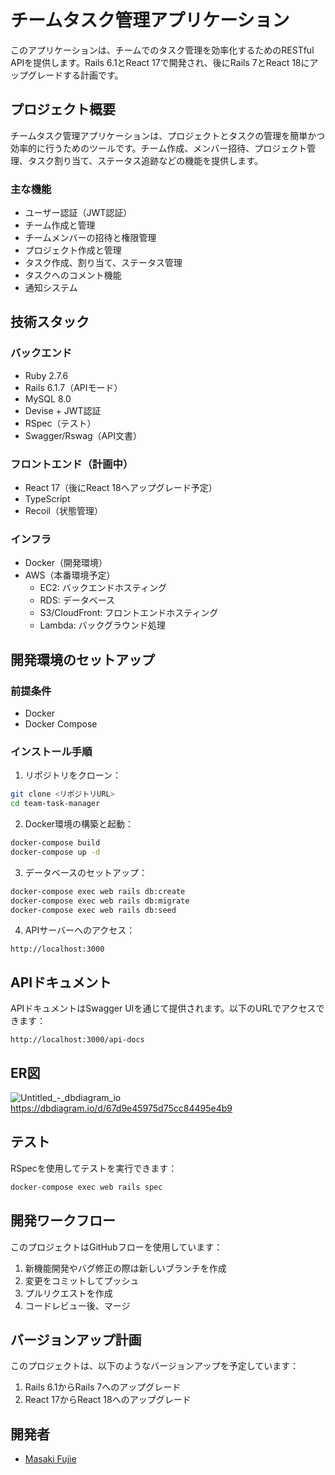 # チームタスク管理アプリケーション

このアプリケーションは、チームでのタスク管理を効率化するためのRESTful APIを提供します。Rails 6.1とReact 17で開発され、後にRails 7とReact 18にアップグレードする計画です。

## プロジェクト概要

チームタスク管理アプリケーションは、プロジェクトとタスクの管理を簡単かつ効率的に行うためのツールです。チーム作成、メンバー招待、プロジェクト管理、タスク割り当て、ステータス追跡などの機能を提供します。

### 主な機能

- ユーザー認証（JWT認証）
- チーム作成と管理
- チームメンバーの招待と権限管理
- プロジェクト作成と管理
- タスク作成、割り当て、ステータス管理
- タスクへのコメント機能
- 通知システム

## 技術スタック

### バックエンド
- Ruby 2.7.6
- Rails 6.1.7（APIモード）
- MySQL 8.0
- Devise + JWT認証
- RSpec（テスト）
- Swagger/Rswag（API文書）

### フロントエンド（計画中）
- React 17（後にReact 18へアップグレード予定）
- TypeScript
- Recoil（状態管理）

### インフラ
- Docker（開発環境）
- AWS（本番環境予定）
  - EC2: バックエンドホスティング
  - RDS: データベース
  - S3/CloudFront: フロントエンドホスティング
  - Lambda: バックグラウンド処理

## 開発環境のセットアップ

### 前提条件
- Docker
- Docker Compose

### インストール手順

1. リポジトリをクローン：
```bash
git clone <リポジトリURL>
cd team-task-manager
```

2. Docker環境の構築と起動：
```bash
docker-compose build
docker-compose up -d
```

3. データベースのセットアップ：
```bash
docker-compose exec web rails db:create
docker-compose exec web rails db:migrate
docker-compose exec web rails db:seed
```

4. APIサーバーへのアクセス：
```
http://localhost:3000
```

## APIドキュメント

APIドキュメントはSwagger UIを通じて提供されます。以下のURLでアクセスできます：

```
http://localhost:3000/api-docs
```
## ER図
![Untitled_-_dbdiagram_io](https://github.com/user-attachments/assets/4b4603d4-0095-4a6c-accf-0bb8fc22f9a1)
https://dbdiagram.io/d/67d9e45975d75cc84495e4b9

## テスト

RSpecを使用してテストを実行できます：

```bash
docker-compose exec web rails spec
```

## 開発ワークフロー

このプロジェクトはGitHubフローを使用しています：

1. 新機能開発やバグ修正の際は新しいブランチを作成
2. 変更をコミットしてプッシュ
3. プルリクエストを作成
4. コードレビュー後、マージ

## バージョンアップ計画

このプロジェクトは、以下のようなバージョンアップを予定しています：

1. Rails 6.1からRails 7へのアップグレード
2. React 17からReact 18へのアップグレード

## 開発者

- [Masaki Fujie](https://github.com/FujieMasaki)
